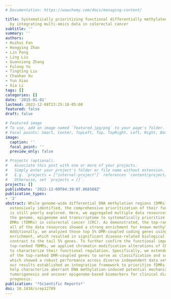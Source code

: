 ```yaml
---
# Documentation: https://wowchemy.com/docs/managing-content/

title: Systematically prioritizing functional differentially methylated regions (fDMRs)
  by integrating multi-omics data in colorectal cancer
subtitle: ''
summary: ''
authors:
- Huihui Fan
- Hongying Zhao
- Lin Pang
- Ling Liu
- Guanxiong Zhang
- Fulong Yu
- Tingting Liu
- Chaohan Xu
- Yun Xiao
- Xia Li
tags: []
categories: []
date: '2015-01-01'
lastmod: 2022-12-08T23:25:18-05:00
featured: false
draft: false

# Featured image
# To use, add an image named `featured.jpg/png` to your page's folder.
# Focal points: Smart, Center, TopLeft, Top, TopRight, Left, Right, BottomLeft, Bottom, BottomRight.
image:
  caption: ''
  focal_point: ''
  preview_only: false

# Projects (optional).
#   Associate this post with one or more of your projects.
#   Simply enter your project's folder or file name without extension.
#   E.g. `projects = ["internal-project"]` references `content/project/deep-learning/index.md`.
#   Otherwise, set `projects = []`.
projects: []
publishDate: '2022-12-09T04:39:07.068588Z'
publication_types:
- '2'
abstract: While genome-wide differential DNA methylation regions (DMRs) have been
  extensively identified, the comprehensive prioritization of their functional importance
  is still poorly explored. Here, we aggregated multiple data resources rooted in
  the genome, epigenome and transcriptome to systematically prioritize functional
  DMRs (fDMRs) in colorectal cancer (CRC). As demonstrated, the top-ranked fDMRs from
  all of the data resources showed a strong enrichment for known methylated genes.
  Additionally, we analyzed those top 5% DMR-coupled coding genes using functional
  enrichment, which resulted in significant disease-related biological functions in
  contrast to the tail 5% genes. To further confirm the functional importance of the
  top-ranked fDMRs, we applied chromatin modification alterations of CRC cell lines
  to characterize their functional regulation. Specifically, we extended the utility
  of the top-ranked DMR-coupled genes to serve as classification and survival biomarkers,
  which showed a robust performance across diverse independent data sets. Collectively,
  our results established an integrative framework to prioritize fDMRs, which could
  help characterize aberrant DNA methylation-induced potential mechanisms underlying
  tumorigenesis and uncover epigenome-based biomarkers for clinical diagnosis and
  prognosis.
publication: '*Scientific Reports*'
doi: 10.1038/srep12789
---
```

